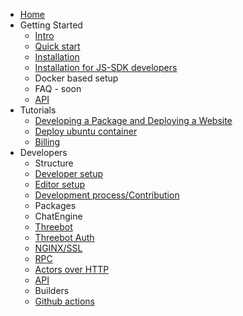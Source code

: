 * [Home](/)
* Getting Started
    * [Intro](./intro.md)
    * [Quick start](./quick_start.md)
    * [Installation](./installation.md)
    * [Installation for JS-SDK developers](./devsetup.md)
    * Docker based setup
    * FAQ - soon
    * [API](generated_apis.md)
* Tutorials
    * [Developing a Package and Deploying a Website](./tutorials/deploying_website_and_packages.md)
    * [Deploy ubuntu container](./tutorials/deploy_ubuntu_container.md)
    * [Billing](./tutorials/billing.md)
* Developers
    * Structure
    * [Developer setup](./devsetup.md)
    * [Editor setup](./editor_setup.md)
    * [Development process/Contribution](./devprocess.md)
    * Packages
    * ChatEngine
    * [Threebot](./threebot/threebot.md)
    * [Threebot Auth](./research/threebot_auth.md)
    * [NGINX/SSL](./research/nginx_ssl.md)
    * [RPC](./rpc.md)
    * [Actors over HTTP](./actors.md)
    * [API](generated_apis.md)
    * Builders
    * [Github actions](./githubactions.md)
